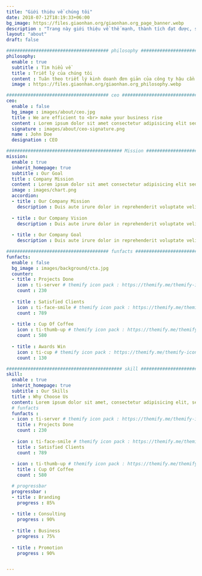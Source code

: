 ```yaml
---
title: "Giới thiệu về chúng tôi"
date: 2018-07-12T18:19:33+06:00
bg_image: https://files.giaonhan.org/giaonhan.org_page_banner.webp
description : "Trang này giới thiệu về thế mạnh, thành tích đạt được, sứ mệnh, tầm nhìn, mục tiêu của giaonhan.org"
layout: "about"
draft: false

###################################### philosophy ####################################
philosophy:
  enable : true
  subtitle : Tìm hiểu về
  title : Triết lý của chúng tôi
  content : Tuân theo triết lý kinh doanh đơn giản của công ty hậu cần là lấy khách hàng làm trung tâm, giaonhan.org cố gắng giảm chi phí của khách hàng để nâng cao khả năng cạnh tranh của chúng tôi trong ngành. Chúng tôi đã thiết kế và phát triển bộ quy trình giao nhận và vận chuyển hàng hóa toàn diện cho khách hàng, hướng tới kết nối với mạng lưới logistics quốc tế nhằm nâng cao hiệu quả kinh tế của công ty khách hàng.
  image : https://files.giaonhan.org/giaonhan.org_philosophy.webp

###################################### ceo ########################################
ceo:
  enable : false
  bg_image : images/about/ceo.jpg
  title : We are efficient to <br> make your business rise
  content : Lorem ipsum dolor sit amet consectetur adipisicing elit sed eiusmod tempor didunt laboris nisi ut aliquip ex commodo consequat. duis aute irure dolor in reprehenderit voluptate velit esse cillum dolore fugiat nulla pariatur.Excepteur sint ocaecat cupidatat non proident sunt culpa qui officia deserunt mollit anim id est laborum.
  signature : images/about/ceo-signature.png
  name : John Doe
  designation : CEO

########################################### Mission ###################################
mission:
  enable : true
  inherit_homepage: true
  subtitle : Our Goal
  title : Company Mission
  content : Lorem ipsum dolor sit amet consectetur adipisicing elit sed eiusmod tempor didunt laboris nisi ut aliquip ex ea commodo consequat.
  image : images/chart.png
  accordion:
  - title : Our Company Mission
    description : Duis aute irure dolor in reprehenderit voluptate velit esse cillum dolore fugiat nulla pariatur.Excepteur sint ocaecat cupidatat non proident sunt culpa qui officia deserunt mollit anim id est laborum.
    
  - title : Our Company Vision
    description : Duis aute irure dolor in reprehenderit voluptate velit esse cillum dolore fugiat nulla pariatur.Excepteur sint ocaecat cupidatat non proident sunt culpa qui officia deserunt mollit anim id est laborum.
    
  - title : Our Company Goal
    description : Duis aute irure dolor in reprehenderit voluptate velit esse cillum dolore fugiat nulla pariatur.Excepteur sint ocaecat cupidatat non proident sunt culpa qui officia deserunt mollit anim id est laborum.

###################################### funfacts ####################################
funfacts:
  enable : false
  bg_image : images/background/cta.jpg
  counter:
  - title : Projects Done
    icon : ti-server # themify icon pack : https://themify.me/themify-icons
    count : 230
    
  - title : Satisfied Clients
    icon : ti-face-smile # themify icon pack : https://themify.me/themify-icons
    count : 789
    
  - title : Cup Of Coffee
    icon : ti-thumb-up # themify icon pack : https://themify.me/themify-icons
    count : 580
    
  - title : Awards Win
    icon : ti-cup # themify icon pack : https://themify.me/themify-icons
    count : 130

########################################### skill ###################################
skill:
  enable : true
  inherit_homepage: true
  subtitle : Our Skills
  title : Why Choose Us
  content: Lorem ipsum dolor sit amet, consectetur adipisicing elit, sed eiusmod tempor incididunt laboris nisi ut aliquip ex ea commodo consequat. <br><br> Duis aute irure dolor in reprehenderit voluptate velit esse cillum dolore fugiat nulla pariatur. Excepteur sint ocaecat cupidatat non proident sunt culpa qui officia deserunt mollit anim id est laborum. sed perspiciatis unde omnisiste natus error sit voluptatem accusantium.doloremque ladantium totam rem aperieaque ipsa quae ab illo inventore.veritatis. et quasi architecto beatae vitae dicta sunt explicabo.
  # funfacts
  funfacts :
  - icon : ti-server # themify icon pack : https://themify.me/themify-icons
    title : Projects Done
    count : 230
    
  - icon : ti-face-smile # themify icon pack : https://themify.me/themify-icons
    title : Satisfied Clients
    count : 789
    
  - icon : ti-thumb-up # themify icon pack : https://themify.me/themify-icons
    title : Cup Of Coffee
    count : 580

  # progressbar
  progressbar : 
  - title : Branding
    progress : 85%
    
  - title : Consulting
    progress : 90%
    
  - title : Business
    progress : 75%
    
  - title : Promotion
    progress : 90%


---
```

